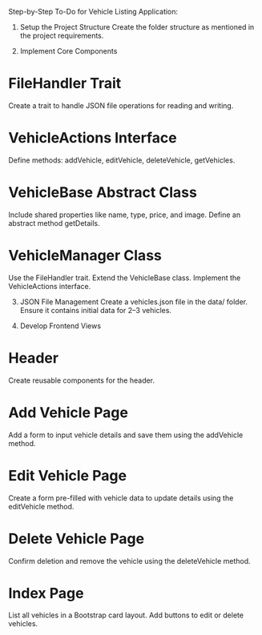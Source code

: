Step-by-Step To-Do for Vehicle Listing Application:

1. Setup the Project Structure
   Create the folder structure as mentioned in the project requirements.

2. Implement Core Components

# FileHandler Trait

Create a trait to handle JSON file operations for reading and writing.

# VehicleActions Interface

Define methods: addVehicle, editVehicle, deleteVehicle, getVehicles.

# VehicleBase Abstract Class

Include shared properties like name, type, price, and image.
Define an abstract method getDetails.

# VehicleManager Class

Use the FileHandler trait.
Extend the VehicleBase class.
Implement the VehicleActions interface.

3. JSON File Management
   Create a vehicles.json file in the data/ folder.
   Ensure it contains initial data for 2–3 vehicles.

4. Develop Frontend Views

# Header

Create reusable components for the header.

# Add Vehicle Page

Add a form to input vehicle details and save them using the addVehicle method.

# Edit Vehicle Page

Create a form pre-filled with vehicle data to update details using the editVehicle method.

# Delete Vehicle Page

Confirm deletion and remove the vehicle using the deleteVehicle method.

# Index Page

List all vehicles in a Bootstrap card layout.
Add buttons to edit or delete vehicles.
